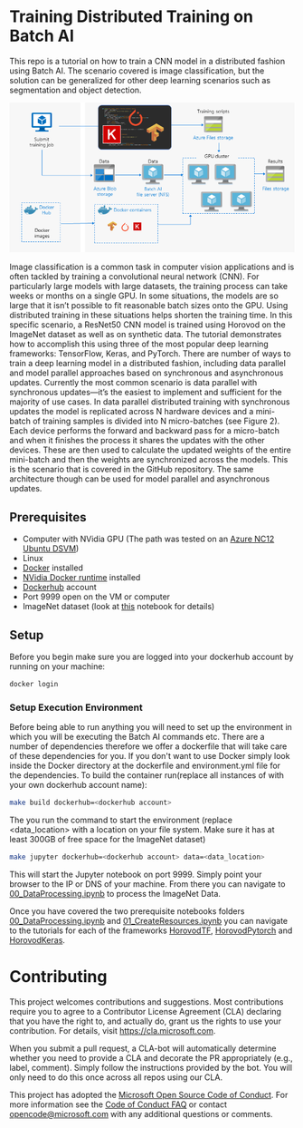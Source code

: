 # Training Distributed Training on Batch AI

This repo is a tutorial on how to train a CNN model in a distributed fashion using Batch AI. 
The scenario covered is image classification, but the solution can be generalized for other deep learning scenarios such as segmentation and object detection. 

![Distributed training diagram](images/dist_training_diag2.png "Distributed training diagram")

Image classification is a common task in computer vision applications and is often tackled by training a convolutional neural network (CNN). 
For particularly large models with large datasets, the training process can take weeks or months on a single GPU. 
In some situations, the models are so large that it isn’t possible to fit reasonable batch sizes onto the GPU. 
Using distributed training in these situations helps shorten the training time. 
In this specific scenario, a ResNet50 CNN model is trained using Horovod on the ImageNet dataset as well as on synthetic data. 
The tutorial demonstrates how to accomplish this using three of the most popular deep learning frameworks: TensorFlow, Keras, and PyTorch.
There are number of ways to train a deep learning model in a distributed fashion, including data parallel and model parallel approaches based on synchronous and asynchronous updates. 
Currently the most common scenario is data parallel with synchronous updates—it’s the easiest to implement and sufficient for the majority of use cases. 
In data parallel distributed training with synchronous updates the model is replicated across N hardware devices and a 
mini-batch of training samples is divided into N micro-batches (see Figure 2). 
Each device performs the forward and backward pass for a micro-batch and when it finishes the process it shares the 
updates with the other devices. These are then used to calculate the updated weights of the entire mini-batch and then the 
weights are synchronized across the models. This is the scenario that is covered in the GitHub repository. The same architecture though can 
be used for model parallel and asynchronous updates.


## Prerequisites
* Computer with NVidia GPU (The path was tested on an [Azure NC12 Ubuntu DSVM](https://docs.microsoft.com/en-us/azure/virtual-machines/windows/sizes-gpu))
* Linux 
* [Docker](https://docs.docker.com/install/linux/docker-ce/ubuntu/) installed
* [NVidia Docker runtime](https://github.com/NVIDIA/nvidia-container-runtime) installed
* [Dockerhub](https://hub.docker.com/) account
* Port 9999 open on the VM or computer
* ImageNet dataset (look at [this](00_DataProcessing.ipynb) notebook for details)

## Setup 
Before you begin make sure you are logged into your dockerhub account by running on your machine:

```bash
docker login 
```



### Setup Execution Environment
Before being able to run anything you will need to set up the environment in which you will be executing the Batch AI commands etc. 
There are a number of dependencies therefore we offer a dockerfile that will take care of these dependencies for you. 
If you don't want to use Docker simply look inside the Docker directory at the dockerfile and environment.yml file for the dependencies. 
To build the container run(replace all instances of <dockerhub account> with your own dockerhub account name):

```bash
make build dockerhub=<dockerhub account>
```

The you run the command to start the environment (replace <data_location> with a location on your file system. Make sure it has at least 300GB of free space for the ImageNet dataset)
```bash
make jupyter dockerhub=<dockerhub account> data=<data_location>
```

This will start the Jupyter notebook on port 9999. Simply point your browser to the IP or DNS of your machine. 
From there you can navigate to [00_DataProcessing.ipynb](00_DataProcessing.ipynb) to process the ImageNet Data.

Once you have covered the two prerequisite notebooks folders [00_DataProcessing.ipynb](00_DataProcessing.ipynb) and [01_CreateResources.ipynb](01_CreateResources.ipynb)  you can 
navigate to the tutorials for each of the frameworks [HorovodTF](HorovodTF), [HorovodPytorch](HorovodPytorch) and [HorovodKeras](HorovodKeras).



# Contributing

This project welcomes contributions and suggestions.  Most contributions require you to agree to a
Contributor License Agreement (CLA) declaring that you have the right to, and actually do, grant us
the rights to use your contribution. For details, visit https://cla.microsoft.com.

When you submit a pull request, a CLA-bot will automatically determine whether you need to provide
a CLA and decorate the PR appropriately (e.g., label, comment). Simply follow the instructions
provided by the bot. You will only need to do this once across all repos using our CLA.

This project has adopted the [Microsoft Open Source Code of Conduct](https://opensource.microsoft.com/codeofconduct/).
For more information see the [Code of Conduct FAQ](https://opensource.microsoft.com/codeofconduct/faq/) or
contact [opencode@microsoft.com](mailto:opencode@microsoft.com) with any additional questions or comments.
